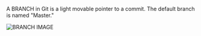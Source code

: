 A BRANCH in Git is a light movable pointer to a commit. The default branch is named "Master."

![BRANCH IMAGE](https://miro.medium.com/max/552/1*PiduCtSA7kMwdPiMZo1nHw.jpeg)
